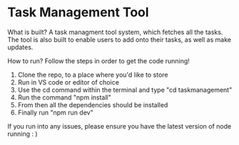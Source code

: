 # Task Management Tool 

What is built? 
A task managment tool system, which fetches all the tasks. The tool is also built to enable users to add onto their tasks, as well as make updates. 

How to run? 
Follow the steps in order to get the code running! 

1. Clone the repo, to a place where you'd like to store
2. Run in VS code or editor of choice
3. Use the cd command within the terminal and type "cd taskmanagement"
4. Run the command "npm install"
5. From then all the dependencies should be installed
6. Finally run "npm run dev"


If you run into any issues, please ensure you have the latest version of node running : )

